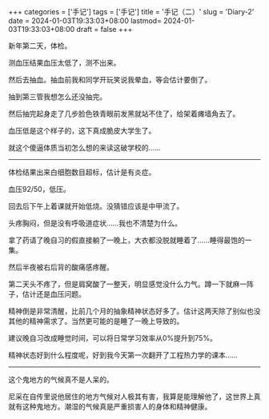 ﻿+++
categories = ['手记']
tags = ['手记']
title = '手记（二）'
slug = 'Diary-2'
date = 2024-01-03T19:33:03+08:00
lastmod= 2024-01-03T19:33:03+08:00
draft = false
+++


新年第二天，体检。

测血压结果血压太低了，测不出来。

然后去抽血。抽血前我和同学开玩笑说我晕血，等会估计要倒了。

抽到第三管我想怎么还没抽完。

然后抽完起身走了几步脸色铁青眼前发黑就站不住了，给架着瘫墙角去了。

血压低是这个样子的，这下真成脆皮大学生了。

就这个傻逼体质当初怎么想的来读这破学校的……

___

体检结果出来白细胞数目超标，估计是有炎症。

血压92/50，低压。

回去后下午上着课就开始低烧。没猜错应该是中甲流了。

头疼胸闷，但是没有呼吸道症状……我也不清楚为什么。

拿了药请了晚自习的假直接躺了一晚上，大衣都没脱就睡着了……睡得最饱的一集。

然后半夜被右后背的酸痛感疼醒。

第二天头不疼了，但是肩窝酸了一整天，明显感觉没什么力气。蹲一下就麻一阵子，估计还是血压问题。

精神倒是非常清醒，比前几个月的抽象精神状态好多了。估计这两天除了别似也没其他的精神需求了。当然更可能的是睡了一晚上导致的。

建议晚自习改成睡觉时间，可以将日常学习效率从0%提升到75%。

精神状态好到什么程度呢，好到我今天第一次翻开了工程热力学的课本……

___

这个鬼地方的气候真不是人呆的。

尼采在自传里说他居住的地方气候对人极其有害，我算是能理解他了，这世界上真就有这种鬼地方。潮湿的气候真是严重损害人的身体和精神健康。










